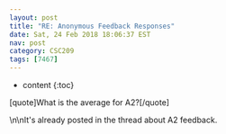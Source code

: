 ```yaml
---
layout: post
title: "RE: Anonymous Feedback Responses"
date: Sat, 24 Feb 2018 18:06:37 EST
nav: post
category: CSC209
tags: [7467]
---
```


* content
{:toc}

[quote]What is the average for A2?[/quote]
<!-- more -->
<p>\n\nIt's already posted in the thread about A2 feedback.</p>
